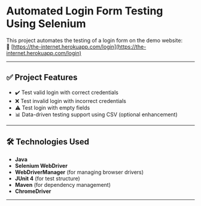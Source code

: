 # Automated Login Form Testing Using Selenium

This project automates the testing of a login form on the demo website:  
🔗 [https://the-internet.herokuapp.com/login](https://the-internet.herokuapp.com/login)

---

## ✅ Project Features

- ✔️ Test valid login with correct credentials
- ❌ Test invalid login with incorrect credentials
- ⚠️ Test login with empty fields
- 📊 Data-driven testing support using CSV (optional enhancement)

---

## 🛠️ Technologies Used

- **Java**
- **Selenium WebDriver**
- **WebDriverManager** (for managing browser drivers)
- **JUnit 4** (for test structure)
- **Maven** (for dependency management)
- **ChromeDriver**

---

